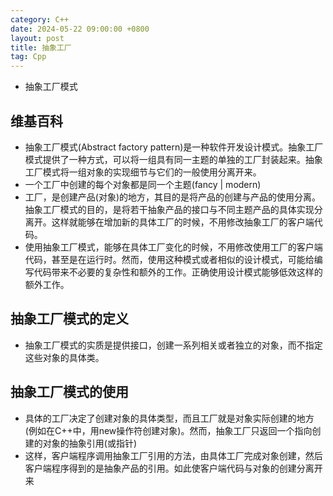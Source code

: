```yaml
---
category: C++
date: 2024-05-22 09:00:00 +0800
layout: post
title: 抽象工厂
tag: Cpp
---
```


+ 抽象工厂模式

## 维基百科

+ 抽象工厂模式(Abstract factory pattern)是一种软件开发设计模式。抽象工厂模式提供了一种方式，可以将一组具有同一主题的单独的工厂封装起来。抽象工厂模式将一组对象的实现细节与它们的一般使用分离开来。
+ 一个工厂中创建的每个对象都是同一个主题(fancy | modern)
+ 工厂，是创建产品(对象)的地方，其目的是将产品的创建与产品的使用分离。抽象工厂模式的目的，是将若干抽象产品的接口与不同主题产品的具体实现分离开。这样就能够在增加新的具体工厂的时候，不用修改抽象工厂的客户端代码。
+ 使用抽象工厂模式，能够在具体工厂变化的时候，不用修改使用工厂的客户端代码，甚至是在运行时。然而，使用这种模式或者相似的设计模式，可能给编写代码带来不必要的复杂性和额外的工作。正确使用设计模式能够低效这样的额外工作。

## 抽象工厂模式的定义

+ 抽象工厂模式的实质是提供接口，创建一系列相关或者独立的对象，而不指定这些对象的具体类。

## 抽象工厂模式的使用

+ 具体的工厂决定了创建对象的具体类型，而且工厂就是对象实际创建的地方(例如在C++中，用new操作符创建对象)。然而，抽象工厂只返回一个指向创建的对象的抽象引用(或指针)
+ 这样，客户端程序调用抽象工厂引用的方法，由具体工厂完成对象创建，然后客户端程序得到的是抽象产品的引用。如此使客户端代码与对象的创建分离开来